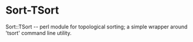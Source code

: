# Sort-TSort
Sort::TSort -- perl module for topological sorting; a simple wrapper around 'tsort' command line utility.
